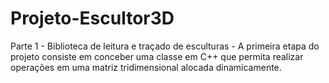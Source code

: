 # Projeto-Escultor3D
Parte 1 - Biblioteca de leitura e traçado de esculturas - A primeira etapa do projeto consiste em conceber uma classe em C++ que permita realizar operações em uma matriz tridimensional alocada dinamicamente.
